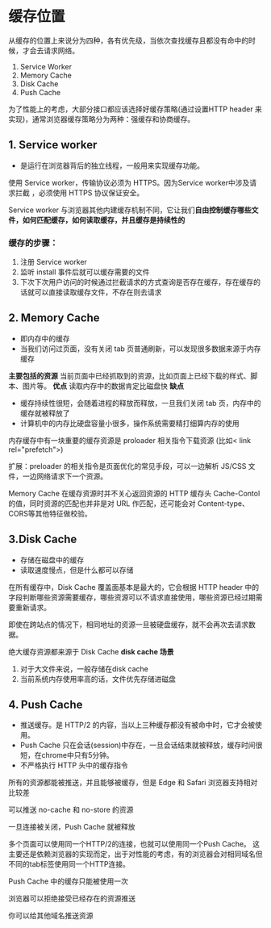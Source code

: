 # 缓存位置
从缓存的位置上来说分为四种，各有优先级，当依次查找缓存且都没有命中的时候，才会去请求网络。

1. Service Worker
2. Memory Cache
3. Disk Cache
4. Push Cache

为了性能上的考虑，大部分接口都应该选择好缓存策略(通过设置HTTP header 来实现)，通常浏览器缓存策略分为两种：强缓存和协商缓存。

## 1. Service worker
- 是运行在浏览器背后的独立线程，一般用来实现缓存功能。

使用 Service worker，传输协议必须为 HTTPS。因为Service worker中涉及请求拦截 ，必须使用 HTTPS 协议保证安全。

Service worker 与浏览器其他内建缓存机制不同，它让我们**自由控制缓存哪些文件，如何匹配缓存，如何读取缓存，并且缓存是持续性的**

### **缓存的步骤**：
1. 注册 Service worker
2. 监听 install 事件后就可以缓存需要的文件
3. 下次下次用户访问的时候通过拦截请求的方式查询是否存在缓存，存在缓存的话就可以直接读取缓存文件，不存在则去请求

## 2. Memory Cache
- 即内存中的缓存
- 当我们访问过页面，没有关闭 tab 页普通刷新，可以发现很多数据来源于内存缓存

**主要包括的资源**
当前页面中已经抓取到的资源，比如页面上已经下载的样式、脚本、图片等。
**优点**
读取内存中的数据肯定比磁盘快
**缺点**
- 缓存持续性很短，会随着进程的释放而释放，一旦我们关闭 tab 页，内存中的缓存就被释放了
- 计算机中的内存比硬盘容量小很多，操作系统需要精打细算内存的使用

内存缓存中有一块重要的缓存资源是 proloader 相关指令下载资源 (比如< link rel="prefetch">)

扩展：preloader 的相关指令是页面优化的常见手段，可以一边解析 JS/CSS 文件，一边网络请求下一个资源。

Memory Cache 在缓存资源时并不关心返回资源的 HTTP 缓存头 Cache-Contol 的值，同时资源的匹配也并非是对 URL 作匹配，还可能会对 Content-type、CORS等其他特征做校验。

## 3.Disk Cache
- 存储在磁盘中的缓存
- 读取速度慢点，但是什么都可以存储

在所有缓存中，Disk Cache 覆盖面基本是最大的，它会根据 HTTP header 中的字段判断哪些资源需要缓存，哪些资源可以不请求直接使用，哪些资源已经过期需要重新请求。

即使在跨站点的情况下，相同地址的资源一旦被硬盘缓存，就不会再次去请求数据。

绝大缓存资源都来源于 Disk Cache
**disk cache 场景**
1. 对于大文件来说，一般存储在disk cache
2. 当前系统内存使用率高的话，文件优先存储进磁盘

## 4. Push Cache
- 推送缓存。是 HTTP/2 的内容，当以上三种缓存都没有被命中时，它才会被使用。 
- Push Cache 只在会话(session)中存在，一旦会话结束就被释放，缓存时间很短，在chrome中只有5分钟。
- 不严格执行 HTTP 头中的缓存指令

所有的资源都能被推送，并且能够被缓存，但是 Edge 和 Safari 浏览器支持相对比较差

可以推送 no-cache 和 no-store 的资源

一旦连接被关闭，Push Cache 就被释放

多个页面可以使用同一个HTTP/2的连接，也就可以使用同一个Push Cache。
这主要还是依赖浏览器的实现而定，出于对性能的考虑，有的浏览器会对相同域名但不同的tab标签使用同一个HTTP连接。

Push Cache 中的缓存只能被使用一次

浏览器可以拒绝接受已经存在的资源推送

你可以给其他域名推送资源

